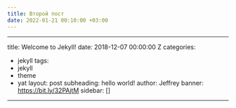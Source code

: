 ```yaml
---
title: Второй пост
date: 2022-01-21 00:10:00 +03:00
---
```


---
title: Welcome to Jekyll!
date: 2018-12-07 00:00:00 Z
categories:
- jekyll
tags:
- jekyll
- theme
- yat
layout: post
subheading: hello world!
author: Jeffrey
banner: https://bit.ly/32PAjtM
sidebar: []
---